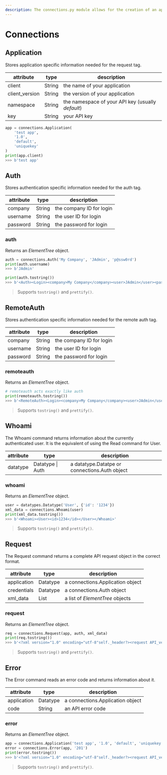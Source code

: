 ```yaml
---
description: The connections.py module allows for the creation of an app which will contain required information for the API. It also allows for the storage of login information for authentication.
---
```


# Connections

## Application

Stores application specific information needed for the request tag.

| **attribute** | **type** | **description** |
| --- | --- | --- |
| client | String | the name of your application |
| client_version | String | the version of your application |
| namespace | String | the namespace of your API key (usually _default_) |
| key | String | your API key |

```python
app = connections.Application(
    'test app',
    '1.0',
    'default',
    'uniquekey'
)
print(app.client)
>>> b'test app'
```

## Auth

Stores authentication specific information needed for the auth tag.

| **attribute** | **type** | **description** |
| --- | --- | --- |
| company | String | the company ID for login |
| username | String | the user ID for login |
| password | String | the password for login |

### auth

Returns an _ElementTree_ object.

```python
auth = connections.Auth('My Company', 'JAdmin', 'p@ssw0rd')
print(auth.username)
>>> b'JAdmin'

print(auth.tostring())
>>> b'<Auth><Login><company>My Company</company><user>JAdmin</user><password>p@ssw0rd</password></Login></Auth>'
```

> Supports `tostring()` and `prettify()`.

## RemoteAuth

Stores authentication specific information needed for the remote auth tag.

| **attribute** | **type** | **description** |
| --- | --- | --- |
| company | String | the company ID for login |
| username | String | the user ID for login |
| password | String | the password for login |

### remoteauth

Returns an _ElementTree_ object.

```python
# remoteauth acts exactly like auth
print(remoteauth.tostring())
>>> b'<RemoteAuth><Login><company>My Company</company><user>JAdmin</user><password>p@ssw0rd</password></Login></RemoteAuth>'
```

> Supports `tostring()` and `prettify()`.

## Whoami

The Whoami command returns information about the currently authenticated user. It is the equivalent of using the Read command for User.

| **attribute** | **type** | **description** |
| --- | --- | --- |
| datatype | Datatype \| Auth | a datatype.Datatpe or connections.Auth object |

### whoami

Returns an _ElementTree_ object.

```python
user = datatypes.Datatype('User', {'id': '1234'})
xml_data = connections.Whoami(user)
print(xml_data.tostring())
>>> b'<Whoami><User><id>1234</id></User></Whoami>'
```

> Supports `tostring()` and `prettify()`.

## Request

The Request command returns a complete API request object in the correct format.

| **attribute** | **type** | **description** |
| --- | --- | --- |
| application | Datatype | a connections.Application object |
| credentials | Datatype | a connections.Auth object |
| xml\_data | List | a list of _ElementTree_ objects |

### request

Returns an _ElementTree_ object.

```python
req = connections.Request(app, auth, xml_data)
print(req.tostring())
>>> b'<?xml version="1.0" encoding="utf-8"self._header?><request API_ver="1.0" client="test app" client_ver="1.0" key="uniquekey" namespace="default"><Auth><Login><company>company_id</company><user>username</user><password>p@ssw0rd</password></Login></Auth>...</request>'
```

> Supports `tostring()` and `prettify()`.

## Error

The Error command reads an error code and returns information about it.

| **attribute** | **type** | **description** |
| --- | --- | --- |
| application | Datatype | a connections.Application object |
| code | String | an API error code |

### error

Returns an _ElementTree_ object.

```python
app = connections.Application('test app', '1.0', 'default', 'uniquekey')
error = connections.Error(app, '201')
print(error.tostring())
>>> b'<?xml version="1.0" encoding="utf-8"self._header?><request API_ver="1.0" client="test app" client_ver="1.0" key="uniquekey" namespace="default"><Read type="Error" method="equal to"><Error><code>201</code></Error></Read></request>'
```

> Supports `tostring()` and `prettify()`.

